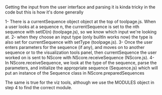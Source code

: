 Getting the input from the user interface and parsing it is kinda tricky in the code but this is how it's done generally

1- There is a currentSequence object object at the top of toolpage.js.  When a user looks at a sequence n, the currentSequence is set to the nth sequence with setID(n) (toolpage.js), so we know which input we're looking at.
2- when they choose an input type (only builtIn works now) the type is also set for currentSequence with setType (toolpage.js). 
3- Once the user enters parameters for the sequence (if any), and moves on to another sequence or to the visualization tools panel, then currentSequence the user worked on is sent to NScore with NScore.receiveSequence (NScore.js). 
4- In NScore.receiveSequence, we look at the type of the sequence, parse the parameters, and initialize the appropriate sequence (Sequence.js) which will put an instance of the Sequence class in NScore.preparedSequences

The same is true for the viz tools, although we use the MODULES object in step 4 to find the correct module.